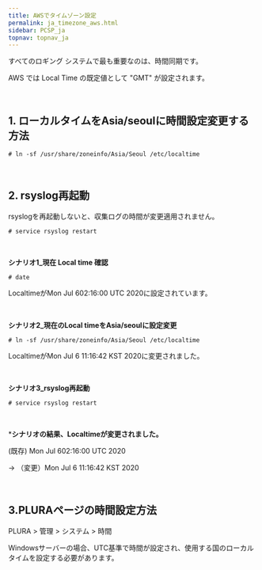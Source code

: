 ```yaml
---
title: AWSでタイムゾーン設定
permalink: ja_timezone_aws.html
sidebar: PCSP_ja
topnav: topnav_ja
---
```


すべてのロギング システムで最も重要なのは、時間同期です。

AWS では Local Time の既定値として "GMT" が設定されます。

<br />

## 1. ローカルタイムをAsia/seoulに時間設定変更する方法

`# ln -sf /usr/share/zoneinfo/Asia/Seoul /etc/localtime`

<br />

## 2. rsyslog再起動

rsyslogを再起動しないと、収集ログの時間が変更適用されません。

`# service rsyslog restart`

<br />

**シナリオ1_現在 Local time 確認**

`# date`
<!-- [![image](/docs/images/Public_Cloud/timezone/01.png){: width="800" }](/docs/images/Public_Cloud/timezone/01.png){: target="_blank"}-->  

LocaltimeがMon Jul 602:16:00 UTC 2020に設定されています。

<br />

**シナリオ2_現在のLocal timeをAsia/seoulに設定変更**

`# ln -sf /usr/share/zoneinfo/Asia/Seoul /etc/localtime`
<!-- [![image](/docs/images/Public_Cloud/timezone/02.png){: width="800" }](/docs/images/Public_Cloud/timezone/02.png){: target="_blank"}-->

LocaltimeがMon Jul 6 11:16:42 KST 2020に変更されました。

<br />

**シナリオ3_rsyslog再起動**

`# service rsyslog restart`

<br />

***シナリオの結果、Localtimeが変更されました。**

(既存) Mon Jul 602:16:00 UTC 2020

→ （変更）Mon Jul 6 11:16:42 KST 2020

<br />

## 3.PLURAページの時間設定方法

PLURA > 管理 > システム > 時間

Windowsサーバーの場合、UTC基準で時間が設定され、使用する国のローカルタイムを設定する必要があります。